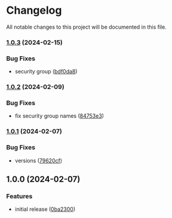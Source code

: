 # Changelog

All notable changes to this project will be documented in this file.

### [1.0.3](https://github.com/finisterra-io/terraform-aws-elasticache-redis/compare/v1.0.2...v1.0.3) (2024-02-15)


### Bug Fixes

* security group ([bdf0da8](https://github.com/finisterra-io/terraform-aws-elasticache-redis/commit/bdf0da8b28038eda7a0858b2fdedc3daef8766b4))

### [1.0.2](https://github.com/finisterra-io/terraform-aws-elasticache-redis/compare/v1.0.1...v1.0.2) (2024-02-09)


### Bug Fixes

* fix security group names ([84753e3](https://github.com/finisterra-io/terraform-aws-elasticache-redis/commit/84753e36ab3f03f1a6a82b6ce1aa747f46717d3b))

### [1.0.1](https://github.com/finisterra-io/terraform-aws-elasticache-redis/compare/v1.0.0...v1.0.1) (2024-02-07)


### Bug Fixes

* versions ([79620cf](https://github.com/finisterra-io/terraform-aws-elasticache-redis/commit/79620cf0c0f3f97f18da0e87f6999213c9c3fceb))

## 1.0.0 (2024-02-07)


### Features

* initial release ([0ba2300](https://github.com/finisterra-io/terraform-aws-elasticache-redis/commit/0ba23004ba5d9f25e869c9332c9c98092051df68))

